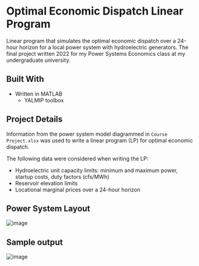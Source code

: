 # Optimal Economic Dispatch Linear Program
Linear program that simulates the optimal economic dispatch over a 24-hour horizon for a local power system with hydroelectric generators. The final project written 2022 for my Power Systems Economics class at my undergraduate university.

## Built With

* Written in MATLAB
  * YALMIP toolbox

<!-- ABOUT THE PROJECT -->
## Project Details

Information from the power system model diagrammed in `Course Project.xlsx` was used to write a linear program (LP) for optimal economic dispatch.

The following data were considered when writing the LP:
* Hydroelectric unit capacity limits: minimum and maximum power, startup costs, duty factors (cfs/MWh)
* Reservoir elevation limits
* Locational marginal prices over a 24-hour horizon

## Power System Layout
![image](https://github.com/abrahamcanafe/power-systems-optimal-economic-dispatch/blob/main/hydro_power_system.png)


<!-- GETTING STARTED -->
## Sample output
![image](https://github.com/abrahamcanafe/power-systems-optimal-economic-dispatch/blob/main/EEE259_Final_Project_Output.png)


